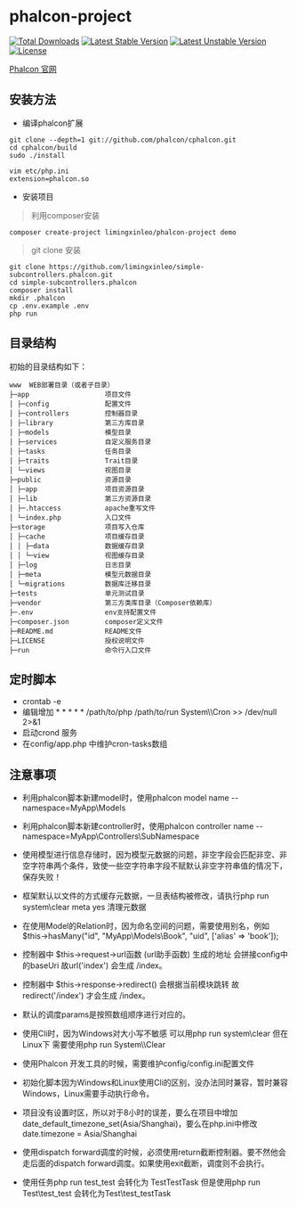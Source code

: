 # phalcon-project
[![Total Downloads](https://poser.pugx.org/limingxinleo/phalcon-project/downloads)](https://packagist.org/packages/limingxinleo/phalcon-project)
[![Latest Stable Version](https://poser.pugx.org/limingxinleo/phalcon-project/v/stable)](https://packagist.org/packages/limingxinleo/phalcon-project)
[![Latest Unstable Version](https://poser.pugx.org/limingxinleo/phalcon-project/v/unstable)](https://packagist.org/packages/limingxinleo/phalcon-project)
[![License](https://poser.pugx.org/limingxinleo/phalcon-project/license)](https://packagist.org/packages/limingxinleo/phalcon-project)


[Phalcon 官网](https://docs.phalconphp.com/zh/latest/index.html)

## 安装方法 ##
* 编译phalcon扩展
~~~
git clone --depth=1 git://github.com/phalcon/cphalcon.git
cd cphalcon/build
sudo ./install

vim etc/php.ini 
extension=phalcon.so
~~~
* 安装项目
> 利用composer安装

~~~
composer create-project limingxinleo/phalcon-project demo
~~~

> git clone 安装

~~~
git clone https://github.com/limingxinleo/simple-subcontrollers.phalcon.git
cd simple-subcontrollers.phalcon
composer install
mkdir .phalcon
cp .env.example .env
php run
~~~

## 目录结构

初始的目录结构如下：

~~~
www  WEB部署目录（或者子目录）
├─app                   项目文件
│ ├─config              配置文件
│ ├─controllers         控制器目录
│ ├─library             第三方库目录
│ ├─models              模型目录
│ ├─services            自定义服务目录
│ ├─tasks               任务目录
│ ├─traits              Trait目录
│ └─views               视图目录
├─public                资源目录
│ ├─app                 项目资源目录
│ ├─lib                 第三方资源目录
│ ├─.htaccess           apache重写文件
│ └─index.php           入口文件
├─storage               项目写入仓库
│ ├─cache               项目缓存目录
│ │ ├─data              数据缓存目录
│ │ └─view              视图缓存目录
│ ├─log                 日志目录
│ ├─meta                模型元数据目录
│ └─migrations          数据库迁移目录
├─tests                 单元测试目录
├─vendor                第三方类库目录（Composer依赖库）
├─.env                  env支持配置文件
├─composer.json         composer定义文件
├─README.md             README文件
├─LICENSE               授权说明文件
├─run                   命令行入口文件
~~~
## 定时脚本 ##
* crontab -e 
* 编辑增加 * * * * * /path/to/php /path/to/run System\\\\Cron >> /dev/null 2>&1
* 启动crond 服务
* 在config/app.php 中维护cron-tasks数组

## 注意事项 ##
* 利用phalcon脚本新建model时，使用phalcon model name --namespace=MyApp\Models
* 利用phalcon脚本新建controller时，使用phalcon controller name --namespace=MyApp\Controllers\SubNamespace

* 使用模型进行信息存储时，因为模型元数据的问题，非空字段会匹配非空、非空字符串两个条件，致使一些空字符串字段不赋默认非空字符串值的情况下，保存失败！
* 框架默认以文件的方式缓存元数据，一旦表结构被修改，请执行php run system\clear meta yes 清理元数据
* 在使用Model的Relation时，因为命名空间的问题，需要使用别名，例如 $this->hasMany("id", "MyApp\\Models\\Book", "uid", ['alias' => 'book']);
* 控制器中 $this->request->url函数 (url助手函数) 生成的地址 会拼接config中的baseUri 故url('index') 会生成 /index。
* 控制器中 $this->response->redirect() 会根据当前模块跳转 故redirect('/index') 才会生成 /index。
* 默认的调度params是按照数组顺序进行对应的。
* 使用Cli时，因为Windows对大小写不敏感 可以用php run system\clear 但在Linux下 需要使用php run System\\\\Clear
* 使用Phalcon 开发工具的时候，需要维护config/config.ini配置文件
* 初始化脚本因为Windows和Linux使用Cli的区别，没办法同时兼容，暂时兼容Windows，Linux需要手动执行命令。
* 项目没有设置时区，所以对于8小时的误差，要么在项目中增加date_default_timezone_set(Asia/Shanghai)，要么在php.ini中修改date.timezone = Asia/Shanghai
* 使用dispatch forward调度的时候，必须使用return截断控制器。要不然他会走后面的dispatch forward调度。如果使用exit截断，调度则不会执行。
* 使用任务php run test_test 会转化为 TestTestTask 但是使用php run Test\\test_test 会转化为Test\test_testTask
